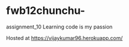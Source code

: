 # fwb12chunchu-
assignment_10
Learning code is my passion

Hosted at https://vijaykumar96.herokuapp.com/